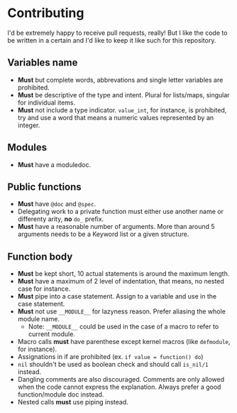 # Contributing

I'd be extremely happy to receive pull requests, really! But I like the code to be written in a certain and I'd like to keep it like such for this repository.

## Variables name

- **Must** but complete words, abbrevations and single letter variables are prohibited.
- **Must** be descriptive of the type and intent. Plural for lists/maps, singular for individual items.
- **Must** not include a type indicator. `value_int`, for instance, is prohibited, try and use a word that means a numeric values represented by an integer.

## Modules

- **Must** have a moduledoc.

## Public functions

- **Must** have `@doc` and `@spec`.
- Delegating work to a private function must either use another name or differenty arity, **no** `do_` prefix.
- **Must** have a reasonable number of arguments. More than around 5 arguments needs to be a Keyword list or a given structure.

## Function body

- **Must** be kept short, 10 actual statements is around the maximum length.
- **Must** have a maximum of 2 level of indentation, that means, no nested case for instance.
- **Must** pipe into a case statement. Assign to a variable and use in the case statement.
- **Must** not use `__MODULE__` for lazyness reason. Prefer aliasing the whole module name.
  - Note: `__MODULE__` could be used in the case of a macro to refer to current module.
- Macro calls **must** have parenthese except kernel macros (like `defmodule`, for instance).
- Assignations in if are prohibited (ex. `if value = function() do`)
- `nil` shouldn't be used as boolean check and should call `is_nil/1` instead.
- Dangling comments are also discouraged. Comments are only allowed when the code cannot express the explanation. Always prefer a good function/module doc instead.
- Nested calls **must** use piping instead.

